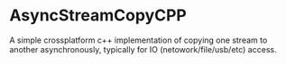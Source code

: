 # AsyncStreamCopyCPP
A simple crossplatform c++ implementation of copying one stream to another asynchronously, typically for IO (netowork/file/usb/etc) access.
